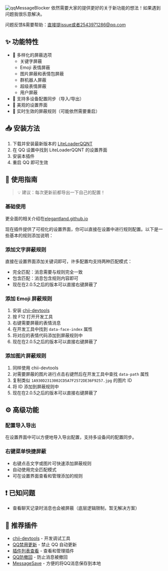 ![qqMessageBlocker](https://socialify.git.ci/elegantland/qqMessageBlocker/image?description=1&forks=1&issues=1&language=1&name=1&stargazers=1&theme=Light)
依然需要大家的提供更好的关于新功能的想法！如果遇到问题我很乐意解决。

问题反馈&需要帮助：直接提issue或者2543971286@qq.com 

## ✨ 功能特性

- 🚫 多样化的屏蔽选项
  - 关键字屏蔽
  - Emoji 表情屏蔽
  - 图片屏蔽和表情包屏蔽
  - 群机器人屏蔽
  - 超级表情屏蔽
  - 用户屏蔽
- 📱 支持多设备配置同步（导入/导出）
- 🎨 美观的设置界面
- 🔄 实时生效的屏蔽规则（可能依然需要重启）

## 📥 安装方法

1. 下载并安装最新版本的 [LiteLoaderQQNT](https://liteloaderqqnt.github.io)
2. 在 QQ 设置中找到 LiteLoaderQQNT 的设置界面
3. 安装本插件
4. 重启 QQ 即可生效

## 🎯 使用指南

> 💡 建议：每次更新前都导出一下自己的配置！

### 基础使用

更全面的相关介绍在[elegantland.github.io](https://elegantland.github.io/)

现在插件提供了可视化的设置界面，你可以直接在设置中进行规则配置。以下是一些基本的规则添加说明：

### 添加文字屏蔽规则

直接在设置界面添加关键词即可，许多配置均支持两种匹配模式：
- 完全匹配：消息需要与规则完全一致
- 包含匹配：消息包含规则内容即可
- 现在在2.0.5之后的版本可以直接右键屏蔽了

### 添加 Emoji 屏蔽规则

1. 安装 [chii-devtools](https://github.com/mo-jinran/chii-devtools/tree/v4)
2. 按 F12 打开开发工具
3. 右键需要屏蔽的表情消息
4. 在开发工具中找到 `data-face-index` 属性
5. 将对应的表情代码添加到屏蔽规则中
6. 现在在2.0.5之后的版本可以直接右键屏蔽了

### 添加图片屏蔽规则

1. 同样使用 chii-devtools
2. 对需要屏蔽的图片进行点击右键然后在开发工具中查找 `data-path` 属性
3. 复制类似 `1A930D2313002CD5A7F2572DE36F9257.jpg` 的图片 ID
4. 将 ID 添加到屏蔽规则中
5. 现在在2.0.5之后的版本可以直接右键屏蔽了

## ⚙️ 高级功能

### 配置导入导出
在设置界面中可以方便地导入导出配置，支持多设备间的配置同步。

### 右键菜单快捷屏蔽
- 右键点击文字或图片可快速添加屏蔽规则
- 自动使用完全匹配模式
- 可在设置界面查看和管理添加的规则

## ❗ 已知问题

- 查看聊天记录时消息也会被屏蔽（底层逻辑限制，暂无解决方案）

## 🔌 推荐插件

- [chii-devtools](https://github.com/mo-jinran/chii-devtools/tree/v4) - 开发调试工具
- [QQ禁用更新](https://github.com/xh321/LiteLoaderQQNT-Kill-Update/tree/master) - 禁止 QQ 自动更新
- [插件列表查看](https://github.com/ltxhhz/LL-plugin-list-viewer/tree/main) - 查看和管理插件
- [QQ防撤回](https://github.com/xh321/LiteLoaderQQNT-Anti-Recall/tree/master) - 防止消息被撤回
-  [MessageSave](https://github.com/elegantland/qqMessageSave) - 方便的将QQ消息保存到本地

